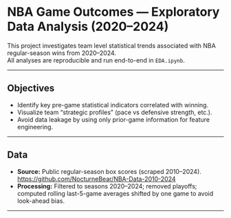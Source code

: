 # NBA Game Outcomes — Exploratory Data Analysis (2020–2024)

This project investigates team level statistical trends associated with NBA regular-season wins from 2020–2024.  
All analyses are reproducible and run end-to-end in `EDA.ipynb`.

---

## Objectives
- Identify key pre-game statistical indicators correlated with winning.
- Visualize team “strategic profiles” (pace vs defensive strength, etc.).
- Avoid data leakage by using only prior-game information for feature engineering.

---

##  Data
- **Source:** Public regular-season box scores (scraped 2010–2024).  https://github.com/NocturneBear/NBA-Data-2010-2024
- **Processing:** Filtered to seasons 2020–2024; removed playoffs; computed rolling last-5-game averages shifted by one game to avoid look-ahead bias.  

---

